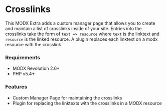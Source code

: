 # Crosslinks

This MODX Extra adds a custom manager page that allows you to create and
maintain a list of crosslinks inside of your site. Entries into the crosslinks
take the form of `text => resource` where `text` is the linktext and `resource`
is the linked resource. A plugin replaces each linktext on a modx resource with
the crosslink.

### Requirements

- MODX Revolution 2.6+
- PHP v5.4+

### Features

- Custom Manager Page for maintaining the crosslinks
- Plugin for replacing the linktexts with the crosslinks in a MODX resource
